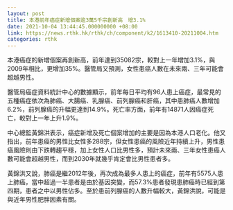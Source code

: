 ```yaml
---
layout: post
title: 本港前年癌症新增個案逾3萬5千宗創新高　增3.1%
date: 2021-10-04 13:44:45.000000000 +08:00
link: https://news.rthk.hk/rthk/ch/component/k2/1613410-20211004.htm
categories: rthk
---
```


本港癌症的新增個案再創新高，前年達到35082宗，較對上一年增加3.1%，與2009年相比，更增加35%。醫管局又預測，女性患癌人數在未來兩、三年可能會超越男性。

醫管局癌症資料統計中心的數據顯示，前年每日平均有96人患上癌症，最常見的五種癌症依次為肺癌、大腸癌、乳腺癌、前列腺癌和肝癌，其中患肺癌人數增加6.2%，前列腺癌的升幅更達到14.9%。死亡率方面，前年有14871人因癌症死亡，較對上一年上升1.9%。

中心總監黃錦洪表示，癌症新增及死亡個案增加的主要是因為本港人口老化。他又指出，前年患癌的男性比女性多288宗，但女性患癌的風險近年持續上升，男性患癌風險則由下跌轉趨平穩，加上女性人口比男性多，預計未來兩、三年女性患癌人數可能會超越男性，而到2030年就幾乎肯定會比男性患者多。

黃錦洪又說，肺癌是繼2012年後，再次成為最多人患上的癌症，前年有5575人患上肺癌，當中超過一半患者是由於基因突變，而57.3%患者發現患肺癌時已經到第四期，患者之中以男性佔多。至於患前列腺癌的人數升幅較大，黃錦洪說，可能是與近年男性肥胖因素有關。
